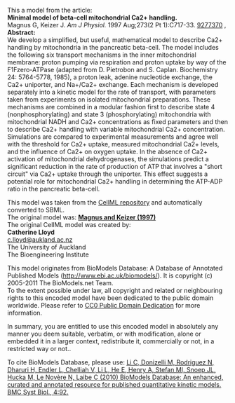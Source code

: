 

This a model from the article:  
**Minimal model of beta-cell mitochondrial Ca2+ handling.**   
Magnus G, Keizer J. _Am J Physiol._ 1997 Aug;273(2 Pt 1):C717-33.
[9277370](http://www.ncbi.nlm.nih.gov/pubmed/9277370) ,  
**Abstract:**   
We develop a simplified, but useful, mathematical model to describe Ca2+
handling by mitochondria in the pancreatic beta-cell. The model includes the
following six transport mechanisms in the inner mitochondrial membrane: proton
pumping via respiration and proton uptake by way of the F1Fzero-ATPase
(adapted from D. Pietrobon and S. Caplan. Biochemistry 24: 5764-5778, 1985), a
proton leak, adenine nucleotide exchange, the Ca2+ uniporter, and Na+/Ca2+
exchange. Each mechanism is developed separately into a kinetic model for the
rate of transport, with parameters taken from experiments on isolated
mitochondrial preparations. These mechanisms are combined in a modular fashion
first to describe state 4 (nonphosphorylating) and state 3 (phosphorylating)
mitochondria with mitochondrial NADH and Ca2+ concentrations as fixed
parameters and then to describe Ca2+ handling with variable mitochondrial Ca2+
concentration. Simulations are compared to experimental measurements and agree
well with the threshold for Ca2+ uptake, measured mitochondrial Ca2+ levels,
and the influence of Ca2+ on oxygen uptake. In the absence of Ca2+ activation
of mitochondrial dehydrogenases, the simulations predict a significant
reduction in the rate of production of ATP that involves a "short circuit" via
Ca2+ uptake through the uniporter. This effect suggests a potential role for
mitochondrial Ca2+ handling in determining the ATP-ADP ratio in the pancreatic
beta-cell.

This model was taken from the [CellML
repository](http://www.cellml.org/models) and automatically converted to SBML.  
The original model was: [ **Magnus and Keizer (1997)**
](http://models.cellml.org/exposure/880c91f65d8a67d08a911659f8a344a7)  
The original CellML model was created by:  
**Catherine Lloyd**   
c.lloyd@aukland.ac.nz  
The University of Auckland  
The Bioengineering Institute  

This model originates from BioModels Database: A Database of Annotated
Published Models (http://www.ebi.ac.uk/biomodels/). It is copyright (c)
2005-2011 The BioModels.net Team.  
To the extent possible under law, all copyright and related or neighbouring
rights to this encoded model have been dedicated to the public domain
worldwide. Please refer to [CC0 Public Domain
Dedication](http://creativecommons.org/publicdomain/zero/1.0/) for more
information.

In summary, you are entitled to use this encoded model in absolutely any
manner you deem suitable, verbatim, or with modification, alone or embedded it
in a larger context, redistribute it, commercially or not, in a restricted way
or not..  
  
To cite BioModels Database, please use: [Li C, Donizelli M, Rodriguez N,
Dharuri H, Endler L, Chelliah V, Li L, He E, Henry A, Stefan MI, Snoep JL,
Hucka M, Le Novère N, Laibe C (2010) BioModels Database: An enhanced, curated
and annotated resource for published quantitative kinetic models. BMC Syst
Biol., 4:92.](http://www.ncbi.nlm.nih.gov/pubmed/20587024)

